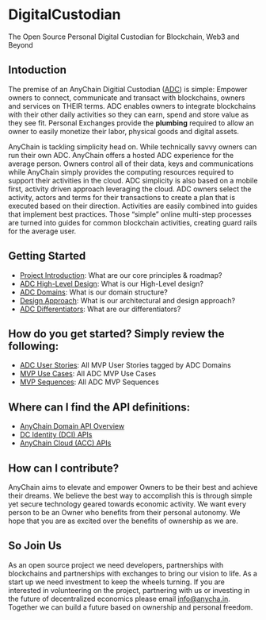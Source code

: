 <!--PRODUCT_DOCS-->
# DigitalCustodian
The Open Source Personal Digital Custodian for Blockchain, Web3 and Beyond
## Intoduction
The premise of an AnyChain Digitial Custodian (<a href="https://www.anycha.in/">ADC</a>) is simple: Empower owners to connect, communicate and transact with blockchains, owners and services on THEIR terms. ADC enables owners to integrate blockchains with their other daily activities so they can earn, spend and store value as they see fit. Personal Exchanges provide the **plumbing** required to allow an owner to easily monetize their labor, physical goods and digital assets.

AnyChain is tackling simplicity head on. While technically savvy owners can run their own ADC. AnyChain offers a hosted ADC experience for the average person. Owners control all of their data, keys and communications while AnyChain simply provides the computing resources required to support their activities in the cloud. ADC simplicity is also based on a mobile first, activity driven approach leveraging the cloud. ADC owners select the activity, actors and terms for their transactions to create a plan that is executed based on their direction. Activities are easily combined into guides that implement best practices. Those “simple” online multi-step processes are turned into guides for common blockchain activities, creating guard rails for the average user.

## Getting Started
- [Project Introduction](docs/adc-project-introduction.md): What are our core principles & roadmap?
- [ADC High-Level Design](docs/adc-hld/adc-design-approach.md): What is our High-Level design?
- [ADC Domains](docs/adc-domains/adc-domains.md): What is our domain structure?
- [Design Approach](docs/adc-design-approach.md): What is our architectural and design approach?
- [ADC Differentiators](docs/adc-differentiators/adc-differentiators.md): What are our differentiators?

## How do you get started? Simply review the following:
- [ADC User Stories](https://docs.google.com/spreadsheets/d/e/2PACX-1vT0svDMyokbWh2tSfX6amcaCT476cfsuc4KyPcjNfqptlwu4V6E1_RXZjGKl4mxykR94PvvnbdTZRnL/pubhtml): All MVP User Stories tagged by ADC Domains
- [MVP Use Cases](https://docs.google.com/spreadsheets/d/e/2PACX-1vTrx5rJV5UrEVEM743Qh9BypBC__hzRPDaCOnkiF6kU0LVJxcPxnmDKmG0BM-5z1wjlCLCaAMOvKuAe/pubhtml): All ADC MVP Use Cases
- [MVP Sequences](https://docs.google.com/spreadsheets/d/e/2PACX-1vThP6LuvHYqewoPnHksGopGyhu-Y371lXXcDHQGCPYbebGADht31kyoh5GuUCVCOuLoqAictNiL0TJR/pubhtml): All ADC MVP Sequences

## Where can I find the API definitions:
- [AnyChain Domain API Overview](https://docs.google.com/spreadsheets/d/e/2PACX-1vRGKFuWNW9CSIJJHdLPfpkU_bkQLS4jcRZg2y-8xkPCkXgZsjRpgoA1z8ILpHe4WRdGZaxVRsfJoWVF/pubhtml)
- [DC Identity (DCI) APIs](https://docs.google.com/spreadsheets/d/e/2PACX-1vSV-vGyxRNnMyIQq-24cSFW4VWh9hG30T4y9J3TOgKBneE0TNR8AN64HFcNU97EnpIEHD60yl3yQPPW/pubhtml)
- [AnyChain Cloud (ACC) APIs](https://docs.google.com/spreadsheets/d/e/2PACX-1vShjf4y8FC2lpjZyhRu0s94UIHBXAaGQGqSCBdJ2O0yAPIvnXGt5wg8hHjk5kUFOok9tATVez0RjDXr/pubhtml)

## How can I contribute?
AnyChain aims to elevate and empower Owners to be their best and achieve their dreams. We believe the best way to accomplish this is through simple yet secure technology geared towards economic activity. We want every person to be an Owner who benefits from their personal autonomy. We hope that you are as excited over the benefits of ownership as we are.

## So Join Us

As an open source project we need developers, partnerships with blockchains and partnerships with exchanges to bring our vision to life. As a start up we need investment to keep the wheels turning. If you are interested in volunteering on the project, partnering with us or investing in the future of decentralized economics please email [info@anycha.in](mailto:info@anycha.in). Together we can build a future based on ownership and personal freedom.

<!--PRODUCT_DOCS-->
